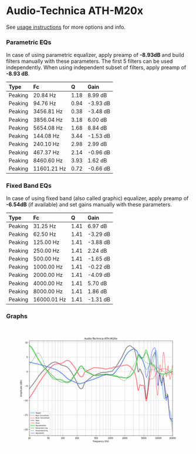 # Audio-Technica ATH-M20x
See [usage instructions](https://github.com/jaakkopasanen/AutoEq#usage) for more options and info.

### Parametric EQs
In case of using parametric equalizer, apply preamp of **-8.93dB** and build filters manually
with these parameters. The first 5 filters can be used independently.
When using independent subset of filters, apply preamp of **-8.93 dB**.

| Type    | Fc          |    Q | Gain     |
|:--------|:------------|:-----|:---------|
| Peaking | 20.84 Hz    | 1.18 | 8.99 dB  |
| Peaking | 94.76 Hz    | 0.94 | -3.93 dB |
| Peaking | 3456.81 Hz  | 0.38 | -3.48 dB |
| Peaking | 3856.04 Hz  | 3.18 | 6.00 dB  |
| Peaking | 5654.08 Hz  | 1.68 | 8.84 dB  |
| Peaking | 144.08 Hz   | 3.44 | -1.53 dB |
| Peaking | 240.10 Hz   | 2.98 | 2.99 dB  |
| Peaking | 467.37 Hz   | 2.14 | -0.96 dB |
| Peaking | 8460.60 Hz  | 3.93 | 1.62 dB  |
| Peaking | 11601.21 Hz | 0.72 | -0.66 dB |

### Fixed Band EQs
In case of using fixed band (also called graphic) equalizer, apply preamp of **-6.54dB**
(if available) and set gains manually with these parameters.

| Type    | Fc          |    Q | Gain     |
|:--------|:------------|:-----|:---------|
| Peaking | 31.25 Hz    | 1.41 | 6.97 dB  |
| Peaking | 62.50 Hz    | 1.41 | -3.29 dB |
| Peaking | 125.00 Hz   | 1.41 | -3.88 dB |
| Peaking | 250.00 Hz   | 1.41 | 2.24 dB  |
| Peaking | 500.00 Hz   | 1.41 | -1.65 dB |
| Peaking | 1000.00 Hz  | 1.41 | -0.22 dB |
| Peaking | 2000.00 Hz  | 1.41 | -4.09 dB |
| Peaking | 4000.00 Hz  | 1.41 | 5.70 dB  |
| Peaking | 8000.00 Hz  | 1.41 | 1.86 dB  |
| Peaking | 16000.01 Hz | 1.41 | -1.31 dB |

### Graphs
![](./Audio-Technica%20ATH-M20x.png)